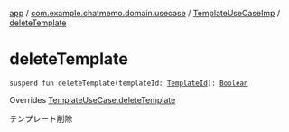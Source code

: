 [app](../../index.md) / [com.example.chatmemo.domain.usecase](../index.md) / [TemplateUseCaseImp](index.md) / [deleteTemplate](./delete-template.md)

# deleteTemplate

`suspend fun deleteTemplate(templateId: `[`TemplateId`](../../com.example.chatmemo.domain.model.value/-template-id/index.md)`): `[`Boolean`](https://kotlinlang.org/api/latest/jvm/stdlib/kotlin/-boolean/index.html)

Overrides [TemplateUseCase.deleteTemplate](../-template-use-case/delete-template.md)

テンプレート削除

